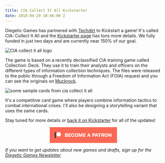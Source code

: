 ```yaml
---
title: CIA Collect It All Kickstarter
date: 2018-04-29 10:46:00 Z
---
```


Diegetic Games has partnered with [Techdirt](https://www.techdirt.com/) to Kickstart a game! It's called CIA: Collect It All and the [Kickstarter page](https://www.kickstarter.com/projects/mmasnick/cia-collect-it-all/) has tons more details. We fully funded in just two days and are currently near 150% of our goal.

![CIA collect it all logo](https://ksr-ugc.imgix.net/assets/020/960/062/9da85503466f32d1b0aaff4827d3a85a_original.png)

The game is based on a recently declassified CIA training game called Collection: Deck. They use it to train their analysts and officers on the different types of information collection techniques. The files were released to the public through a Freedom of Information Act (FOIA) request and you can see the originals on [Muckrock](https://www.muckrock.com/news/archives/2017/dec/06/cia-card-game/).

![some sample cards from cia collect it all](https://ksr-ugc.imgix.net/assets/020/961/638/205d73d5a25f6c11e5d19f7778dcf418_original.png)

It's a competitive card game where players combine information tactics to combat international crises. I'll also be designing a storytelling variant that uses the same cards.

Stay tuned for more details or [back it on Kickstarter](https://www.kickstarter.com/projects/mmasnick/cia-collect-it-all/) for all of the updates!


<div class="">
    <a href="https://www.patreon.com/bePatron?u=554536"><img src="/img/become_a_patron_button.png" alt="become a backer on Patreon" style="display:block; margin:auto"></a>
</div>

*If you want to get updates about new games and drafts, sign up for the [Diegetic Games Newsletter](http://diegeticgames.us9.list-manage1.com/subscribe?u=e4f0b45dd4eb576171853a903&id=cacabf37ec)*
